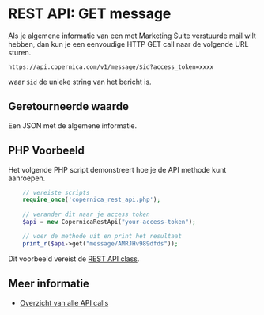 # REST API: GET message

Als je algemene informatie van een met Marketing Suite verstuurde mail wilt
hebben, dan kun je een eenvoudige HTTP GET call naar de volgende URL sturen.

`https://api.copernica.com/v1/message/$id?access_token=xxxx`

waar `$id` de unieke string van het bericht is.

## Geretourneerde waarde

Een JSON met de algemene informatie.

## PHP Voorbeeld

Het volgende PHP script demonstreert hoe je de API methode kunt aanroepen.

```php
    // vereiste scripts
    require_once('copernica_rest_api.php');
    
    // verander dit naar je access token
    $api = new CopernicaRestApi("your-access-token");

    // voer de methode uit en print het resultaat
    print_r($api->get("message/AMRJHv989dfds"));
```

Dit voorbeeld vereist de [REST API class](rest-php).

## Meer informatie

* [Overzicht van alle API calls](rest-api)
